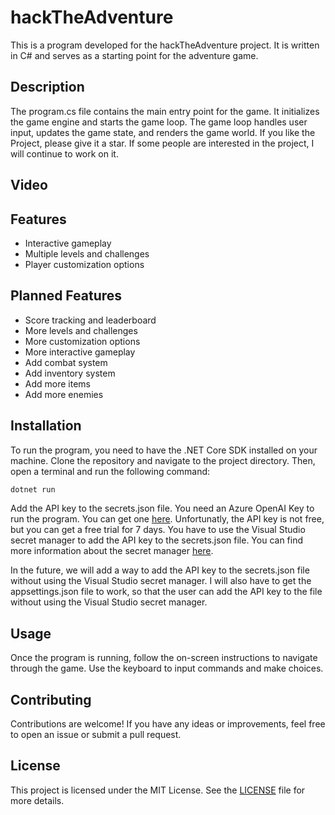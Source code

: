 # hackTheAdventure

This is a program developed for the hackTheAdventure project. It is written in C# and serves as a starting point for the adventure game.

## Description

The program.cs file contains the main entry point for the game. It initializes the game engine and starts the game loop. The game loop handles user input, updates the game state, and renders the game world.
If you like the Project, please give it a star. If some people are interested in the project, I will continue to work on it.

## Video

## Features

- Interactive gameplay
- Multiple levels and challenges
- Player customization options

## Planned Features
- Score tracking and leaderboard
- More levels and challenges
- More customization options
- More interactive gameplay
- Add combat system
- Add inventory system
- Add more items
- Add more enemies

## Installation

To run the program, you need to have the .NET Core SDK installed on your machine. Clone the repository and navigate to the project directory. Then, open a terminal and run the following command:

```bash
dotnet run
```
Add the API key to the secrets.json file. You need an Azure OpenAI Key to run the program. You can get one [here](https://azure.microsoft.com/en-us/services/cognitive-services/openai-text-analytics/).
Unfortunatly, the API key is not free, but you can get a free trial for 7 days.
You have to use the Visual Studio secret manager to add the API key to the secrets.json file. You can find more information about the secret manager [here](https://docs.microsoft.com/en-us/aspnet/core/security/app-secrets?view=aspnetcore-5.0&tabs=windows).

In the future, we will add a way to add the API key to the secrets.json file without using the Visual Studio secret manager.
I will also have to get the appsettings.json file to work, so that the user can add the API key to the file without using the Visual Studio secret manager.

## Usage

Once the program is running, follow the on-screen instructions to navigate through the game. Use the keyboard to input commands and make choices.

## Contributing

Contributions are welcome! If you have any ideas or improvements, feel free to open an issue or submit a pull request.

## License

This project is licensed under the MIT License. See the [LICENSE](LICENSE) file for more details.

